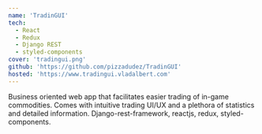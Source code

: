 ```yaml
---
name: 'TradinGUI'
tech:
  - React
  - Redux
  - Django REST
  - styled-components
cover: 'tradingui.png'
github: 'https://github.com/pizzadudez/TradinGUI'
hosted: 'https://www.tradingui.vladalbert.com'
---
```


Business oriented web app that facilitates easier trading of in-game commodities. Comes with intuitive trading UI/UX and a plethora of statistics and detailed information. Django-rest-framework, reactjs, redux, styled-components.
